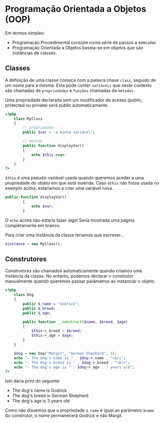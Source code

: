 # Programação Orientada a Objetos (OOP)

Em termos simples:
- Programação Procedimental consiste numa série de passos a executar.
- Programação Orientada a Objetos baseia-se em objetos que são instâncias de classes.

## Classes

A definição de uma classe começa com a palavra chave `class`, seguido de um nome para a mesma.
Esta pode conter `variáveis` que neste contexto são chamadas de `propriedades` e `funções` chamadas de `métodos`.

Uma propriedade declarada sem um modificador de acesso (public, protected ou private) será public automaticamente.

```php
<?php
    class MyClass
    {
        // propriedade
        public $var = 'a minha variável';

        // método
        public function displayVar() 
        {
            echo $this->var;
        }
    }
?>
```

`$this` é uma pseudo-variável usada quando queremos aceder a uma propriedade do objeto em que está inserida. Caso `$this` não fosse usada no exemplo acima, estariamos a criar uma variável nova.

```php
public function displayVar() 
        {
            echo $var;
        }
```
O `echo` acima não estaria fazer algo! Seria mostrada uma página completamente em branco.

Para criar uma instância da classe teriamos que escrever...
```php
$instance = new MyClass();
```

## Construtores

Construtores são chamados automaticamente quando criamos uma instância da classe. No entanto, podemos declarar o construtor manualmente quando queremos passar parâmetros ao instanciar o objeto.

```php
<?php
    class Dog
    {
        public $_name = "Godrick";
        public $_breed;
        public $_age;

        public function __construct($name, $breed, $age) 
        {
            $this->_breed = $breed;
            $this->_age = $age;
        }
    }

    $dog = new Dog("Margit", "German Shepherd", 3);
    echo "- The dog's name is " . $dog->_name . "<br>";
    echo "- The dog's breed is " . $dog->_breed . "<br>";
    echo "- The dog's age is " . $dog->_age . " years old";
?>
```

Isto daria print do seguinte:
- The dog's name is Godrick
- The dog's breed is German Shepherd
- The dog's age is 3 years old

Como não dissemos que a propriedade `$_name` é igual ao parâmetro `$name` do construtor, o nome permanecerá Godrick e não Margit.

